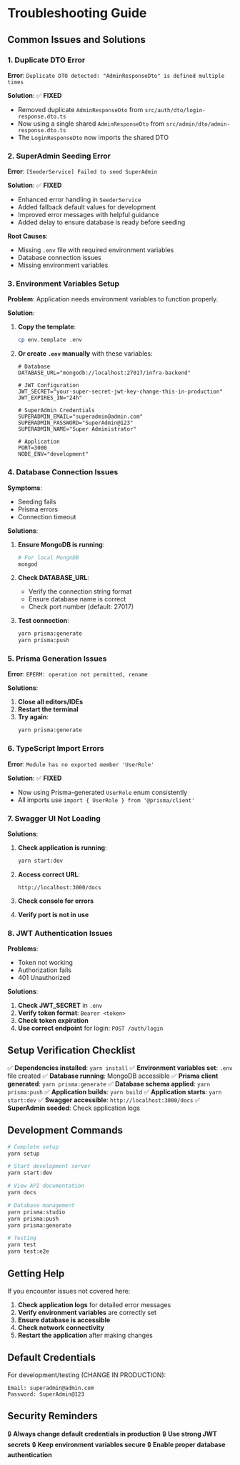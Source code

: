 # Troubleshooting Guide

## Common Issues and Solutions

### 1. Duplicate DTO Error
**Error**: `Duplicate DTO detected: "AdminResponseDto" is defined multiple times`

**Solution**: ✅ **FIXED**
- Removed duplicate `AdminResponseDto` from `src/auth/dto/login-response.dto.ts`
- Now using a single shared `AdminResponseDto` from `src/admin/dto/admin-response.dto.ts`
- The `LoginResponseDto` now imports the shared DTO

### 2. SuperAdmin Seeding Error
**Error**: `[SeederService] Failed to seed SuperAdmin`

**Solution**: ✅ **FIXED**
- Enhanced error handling in `SeederService`
- Added fallback default values for development
- Improved error messages with helpful guidance
- Added delay to ensure database is ready before seeding

**Root Causes**:
- Missing `.env` file with required environment variables
- Database connection issues
- Missing environment variables

### 3. Environment Variables Setup

**Problem**: Application needs environment variables to function properly.

**Solution**: 
1. **Copy the template**: 
   ```bash
   cp env.template .env
   ```

2. **Or create `.env` manually** with these variables:
   ```env
   # Database
   DATABASE_URL="mongodb://localhost:27017/infra-backend"
   
   # JWT Configuration
   JWT_SECRET="your-super-secret-jwt-key-change-this-in-production"
   JWT_EXPIRES_IN="24h"
   
   # SuperAdmin Credentials
   SUPERADMIN_EMAIL="superadmin@admin.com"
   SUPERADMIN_PASSWORD="SuperAdmin@123"
   SUPERADMIN_NAME="Super Administrator"
   
   # Application
   PORT=3000
   NODE_ENV="development"
   ```

### 4. Database Connection Issues

**Symptoms**:
- Seeding fails
- Prisma errors
- Connection timeout

**Solutions**:
1. **Ensure MongoDB is running**:
   ```bash
   # For local MongoDB
   mongod
   ```

2. **Check DATABASE_URL**:
   - Verify the connection string format
   - Ensure database name is correct
   - Check port number (default: 27017)

3. **Test connection**:
   ```bash
   yarn prisma:generate
   yarn prisma:push
   ```

### 5. Prisma Generation Issues

**Error**: `EPERM: operation not permitted, rename`

**Solutions**:
1. **Close all editors/IDEs**
2. **Restart the terminal**
3. **Try again**:
   ```bash
   yarn prisma:generate
   ```

### 6. TypeScript Import Errors

**Error**: `Module has no exported member 'UserRole'`

**Solution**: ✅ **FIXED**
- Now using Prisma-generated `UserRole` enum consistently
- All imports use `import { UserRole } from '@prisma/client'`

### 7. Swagger UI Not Loading

**Solutions**:
1. **Check application is running**:
   ```bash
   yarn start:dev
   ```

2. **Access correct URL**:
   ```
   http://localhost:3000/docs
   ```

3. **Check console for errors**
4. **Verify port is not in use**

### 8. JWT Authentication Issues

**Problems**:
- Token not working
- Authorization fails
- 401 Unauthorized

**Solutions**:
1. **Check JWT_SECRET** in `.env`
2. **Verify token format**: `Bearer <token>`
3. **Check token expiration**
4. **Use correct endpoint** for login: `POST /auth/login`

## Setup Verification Checklist

✅ **Dependencies installed**: `yarn install`
✅ **Environment variables set**: `.env` file created
✅ **Database running**: MongoDB accessible
✅ **Prisma client generated**: `yarn prisma:generate`
✅ **Database schema applied**: `yarn prisma:push`
✅ **Application builds**: `yarn build`
✅ **Application starts**: `yarn start:dev`
✅ **Swagger accessible**: `http://localhost:3000/docs`
✅ **SuperAdmin seeded**: Check application logs

## Development Commands

```bash
# Complete setup
yarn setup

# Start development server
yarn start:dev

# View API documentation
yarn docs

# Database management
yarn prisma:studio
yarn prisma:push
yarn prisma:generate

# Testing
yarn test
yarn test:e2e
```

## Getting Help

If you encounter issues not covered here:

1. **Check application logs** for detailed error messages
2. **Verify environment variables** are correctly set
3. **Ensure database is accessible**
4. **Check network connectivity**
5. **Restart the application** after making changes

## Default Credentials

For development/testing (CHANGE IN PRODUCTION):

```
Email: superadmin@admin.com
Password: SuperAdmin@123
```

## Security Reminders

🔒 **Always change default credentials in production**
🔒 **Use strong JWT secrets**
🔒 **Keep environment variables secure**
🔒 **Enable proper database authentication**
